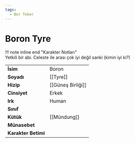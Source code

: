 ```yaml
---
tags:
  - Bor Teker
---  
```

# Boron Tyre  
  
!!! note inline end "Karakter Notları"  
	Yetkili bir abi. Celeste ile arası çok iyi değil sanki (kimin iyi ki?)     
  
|  |  |  
|---|---|  
| **İsim** | Boron |  
| **Soyadı** | [[Tyre]] |  
| **Hizip** | [[Güneş Birliği]] |  
| **Cinsiyet** | Erkek |  
| **Irk** | Human |  
| **Sınıf** |  |  
| **Kütük** | [[Mündung]] |  
| **Münasebet** |  |  
| **Karakter Betimi** |  |  
  
  

